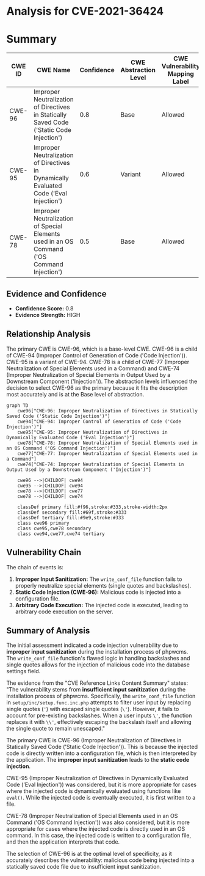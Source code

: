 # Analysis for CVE-2021-36424

# Summary
| CWE ID | CWE Name | Confidence | CWE Abstraction Level | CWE Vulnerability Mapping Label | CWE-Vulnerability Mapping Notes |
|---|---|---|---|---|---|
| CWE-96 | Improper Neutralization of Directives in Statically Saved Code ('Static Code Injection') | 0.8 | Base | Allowed | Primary CWE |
| CWE-95 | Improper Neutralization of Directives in Dynamically Evaluated Code ('Eval Injection') | 0.6 | Variant | Allowed | Secondary Candidate |
| CWE-78 | Improper Neutralization of Special Elements used in an OS Command ('OS Command Injection') | 0.5 | Base | Allowed | Secondary Candidate |

## Evidence and Confidence

*   **Confidence Score:** 0.8
*   **Evidence Strength:** HIGH

## Relationship Analysis
The primary CWE is CWE-96, which is a base-level CWE. CWE-96 is a child of CWE-94 (Improper Control of Generation of Code ('Code Injection')). CWE-95 is a variant of CWE-94. CWE-78 is a child of CWE-77 (Improper Neutralization of Special Elements used in a Command) and CWE-74 (Improper Neutralization of Special Elements in Output Used by a Downstream Component ('Injection')). The abstraction levels influenced the decision to select CWE-96 as the primary because it fits the description most accurately and is at the Base level of abstraction.

```mermaid
graph TD
    cwe96["CWE-96: Improper Neutralization of Directives in Statically Saved Code ('Static Code Injection')"]
    cwe94["CWE-94: Improper Control of Generation of Code ('Code Injection')"]
    cwe95["CWE-95: Improper Neutralization of Directives in Dynamically Evaluated Code ('Eval Injection')"]
    cwe78["CWE-78: Improper Neutralization of Special Elements used in an OS Command ('OS Command Injection')"]
    cwe77["CWE-77: Improper Neutralization of Special Elements used in a Command"]
    cwe74["CWE-74: Improper Neutralization of Special Elements in Output Used by a Downstream Component ('Injection')"]

    cwe96 -->|CHILDOF| cwe94
    cwe95 -->|CHILDOF| cwe94
    cwe78 -->|CHILDOF| cwe77
    cwe78 -->|CHILDOF| cwe74

    classDef primary fill:#f96,stroke:#333,stroke-width:2px
    classDef secondary fill:#69f,stroke:#333
    classDef tertiary fill:#9e9,stroke:#333
    class cwe96 primary
    class cwe95,cwe78 secondary
    class cwe94,cwe77,cwe74 tertiary
```

## Vulnerability Chain
The chain of events is:
1.  **Improper Input Sanitization:** The `write_conf_file` function fails to properly neutralize special elements (single quotes and backslashes).
2.  **Static Code Injection (CWE-96):** Malicious code is injected into a configuration file.
3.  **Arbitrary Code Execution:** The injected code is executed, leading to arbitrary code execution on the server.

## Summary of Analysis
The initial assessment indicated a code injection vulnerability due to **improper input sanitization** during the installation process of phpwcms. The `write_conf_file` function's flawed logic in handling backslashes and single quotes allows for the injection of malicious code into the database settings field.

The evidence from the "CVE Reference Links Content Summary" states:
"The vulnerability stems from **insufficient input sanitization** during the installation process of phpwcms. Specifically, the `write_conf_file` function in `setup/inc/setup.func.inc.php` attempts to filter user input by replacing single quotes (`'`) with escaped single quotes (`\'`). However, it fails to account for pre-existing backslashes. When a user inputs `\'`, the function replaces it with `\\'`, effectively escaping the backslash itself and allowing the single quote to remain unescaped."

The primary CWE is CWE-96 (Improper Neutralization of Directives in Statically Saved Code ('Static Code Injection')). This is because the injected code is directly written into a configuration file, which is then interpreted by the application. The **improper input sanitization** leads to the **static code injection**.

CWE-95 (Improper Neutralization of Directives in Dynamically Evaluated Code ('Eval Injection')) was considered, but it is more appropriate for cases where the injected code is dynamically evaluated using functions like `eval()`. While the injected code is eventually executed, it is first written to a file.

CWE-78 (Improper Neutralization of Special Elements used in an OS Command ('OS Command Injection')) was also considered, but it is more appropriate for cases where the injected code is directly used in an OS command. In this case, the injected code is written to a configuration file, and then the application interprets that code.

The selection of CWE-96 is at the optimal level of specificity, as it accurately describes the vulnerability: malicious code being injected into a statically saved code file due to insufficient input sanitization.